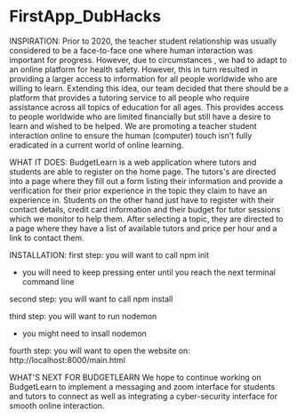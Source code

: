 # FirstApp_DubHacks

INSPIRATION:
Prior to 2020, the teacher student relationship was usually considered to be a face-to-face one where human interaction was important for progress. However, due to circumstances , we had to adapt to an online platform for health safety. However, this in turn resulted in providing a larger access to information for all people worldwide who are willing to learn. Extending this idea, our team decided that there should be a platform that provides a tutoring service to all people who require assistance across all topics of education for all ages. This provides access to people worldwide who are limited financially but still have a desire to learn and wished to be helped. We are promoting a teacher student interaction online to ensure the human (computer) touch isn't fully eradicated in a current world of online learning.


WHAT IT DOES:
BudgetLearn is a web application where tutors and students are able to register on the home page. The tutors's are directed into a page where they fill out a form listing their information and provide a verification for their prior experience in the topic they claim to have an experience in. Students on the other hand just have to register with their contact details, credit card information and their budget for tutor sessions which we monitor to help them. After selecting a topic, they are directed to a page where they have a list of available tutors and price per hour and a link to contact them.


INSTALLATION:
first step: you will want to call npm init
- you will need to keep pressing enter until you reach the next terminal command line

second step: you will want to call npm install

third step: you will want to run nodemon
- you might need to insall nodemon

fourth step: you will want to open the website on: http://localhost:8000/main.html


WHAT'S NEXT FOR BUDGETLEARN
We hope to continue working on BudgetLearn to implement a messaging and zoom interface for students and tutors to connect as well as integrating a cyber-security interface for smooth online interaction.
